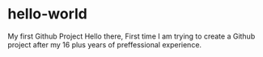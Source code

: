 # hello-world
My first Github Project
Hello there, First time I am trying to create a Github project after my 16 plus years of preffessional experience.
